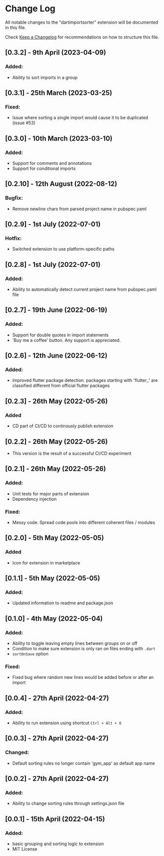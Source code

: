 # Change Log

All notable changes to the "dartimportsorter" extension will be documented in this file.

Check [Keep a Changelog](http://keepachangelog.com/) for recommendations on how to structure this file.

## [0.3.2] - 9th April (2023-04-09)

### Added:

-   Ability to sort imports in a group

## [0.3.1] - 25th March (2023-03-25)

### Fixed:

-   Issue where sorting a single import would cause it to be duplicated (issue #53)

## [0.3.0] - 10th March (2023-03-10)

### Added:

-   Support for comments and annotations
-   Support for conditional imports

## [0.2.10] - 12th August (2022-08-12)

### Bugfix:

-   Remove newline chars from parsed project name in pubspec.yaml

## [0.2.9] - 1st July (2022-07-01)

### Hotfix:

-   Switched extension to use platform-specific paths

## [0.2.8] - 1st July (2022-07-01)

### Added:

-   Ability to automatically detect current project name from pubspec.yaml file

## [0.2.7] - 19th June (2022-06-19)

### Added:

-   Support for double quotes in import statements
-   'Buy me a coffee' button. Any support is appreciated.

## [0.2.6] - 12th June (2022-06-12)

### Added:

-   Improved flutter package detection. packages starting with 'flutter\_' are classified different from official flutter packages

## [0.2.3] - 26th May (2022-05-26)

### Added

-   CD part of CI/CD to continously publish extension

## [0.2.2] - 26th May (2022-05-26)

-   This version is the result of a successful CI/CD experiment

## [0.2.1] - 26th May (2022-05-26)

### Added:

-   Unit tests for major parts of extension
-   Dependency injection

### Fixed:

-   Messy code. Spread code pools into different coherent files / modules

## [0.2.0] - 5th May (2022-05-05)

### Added

-   Icon for extension in marketplace

## [0.1.1] - 5th May (2022-05-05)

### Added:

-   Updated information to readme and package.json

## [0.1.0] - 4th May (2022-05-04)

### Added:

-   Ability to toggle leaving empty lines between groups on or off
-   Condition to make sure extension is only ran on files ending with `.dart`
-   `sortOnSave` option

### Fixed:

-   Fixed bug where random new lines would be added before or after an import

## [0.0.4] - 27th April (2022-04-27)

### Added:

-   Ability to run extension using shortcut `Ctrl + Alt + O`

## [0.0.3] - 27th April (2022-04-27)

### Changed:

-   Default sorting rules no longer contain 'gym_app' as default app name

## [0.0.2] - 27th April (2022-04-27)

### Added:

-   Ability to change sorting rules through settings.json file

## [0.0.1] - 15th April (2022-04-15)

### Added:

-   basic grouping and sorting logic to extension
-   MIT License
